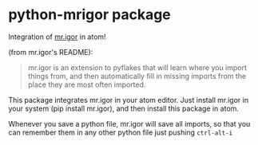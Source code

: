 # python-mrigor package

Integration of [mr.igor](https://pypi.python.org/pypi/mr.igor) in atom!

(from mr.igor's README):

> mr.igor is an extension to pyflakes that will learn where you import things
> from, and then automatically fill in missing imports from the place they are
> most often imported.

This package integrates mr.igor in your atom editor. Just install mr.igor in your system
(pip install mr.igor), and then install this package in atom.

Whenever you save a python file, mr.igor will save all imports, so that you can
remember them in any other python file just pushing `ctrl-alt-i`
